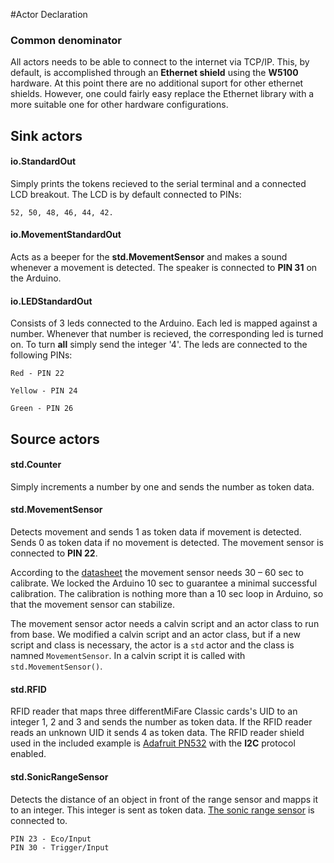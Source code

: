 #Actor Declaration

### Common denominator
All actors needs to be able to connect to the internet via TCP/IP. This, by default, is accomplished through an **Ethernet shield** using the **W5100** hardware. At this point there are no additional suport for other ethernet shields. However, one could fairly easy replace the Ethernet library with a more suitable one for other hardware configurations. 

## Sink actors

#### io.StandardOut

Simply prints the tokens recieved to the serial terminal and a connected LCD breakout. The LCD is by default connected to PINs:
		
	52, 50, 48, 46, 44, 42.

#### io.MovementStandardOut
Acts as a beeper for the **std.MovementSensor** and makes a sound whenever a movement is detected. The speaker is connected to **PIN 31** on the Arduino. 

#### io.LEDStandardOut
Consists of 3 leds connected to the Arduino. Each led is mapped against a number. Whenever that number is recieved, the corresponding led is turned on. To turn **all** simply send the integer '4'. The leds are connected to the following PINs:

	Red - PIN 22

	Yellow - PIN 24

	Green - PIN 26


## Source actors

#### std.Counter
Simply increments a number by one and sends the number as token data.

#### std.MovementSensor
Detects movement and sends 1 as token data if movement is detected. Sends 0 as token data if no movement is detected. The movement sensor is connected to **PIN 22**.

According to the [datasheet](http://learn.adafruit.com/downloads/pdf/pir-passive-infrared-proximity-motion-sensor.pdf) the movement sensor needs 30 – 60 sec to calibrate. We locked the
Arduino 10 sec to guarantee a minimal successful calibration. The calibration is nothing more than a 10 sec loop in Arduino, so that the movement sensor can stabilize.

The movement sensor actor needs a calvin script and an actor class to
run from base. We modified a calvin script and an actor class, but if a
new script and class is necessary, the actor is a `std` actor and the class is namned `MovementSensor`. In a calvin script it is called with
`std.MovementSensor()`.

#### std.RFID
RFID reader that maps three differentMiFare Classic cards's UID to an integer 1, 2 and 3 and sends the number as token data. If the RFID reader reads an unknown UID it sends 4 as token data. The RFID reader shield used in the included example is [Adafruit PN532](http://www.adafruit.com/products/789) with the **I2C** protocol enabled.

#### std.SonicRangeSensor
Detects the distance of an object in front of the range sensor and mapps it to an integer. This integer is sent as token data. [The sonic range sensor](http://e-radionica.com/productdata/HCSR04.pdf) is connected to.

	PIN 23 - Eco/Input
	PIN 30 - Trigger/Input
